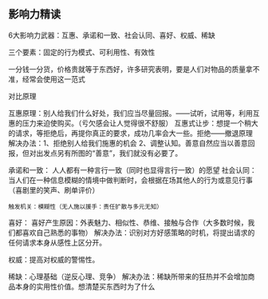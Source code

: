 ## 影响力精读

6大影响力武器：互惠、承诺和一致、社会认同、喜好、权威、稀缺

三个要素：固定的行为模式、可利用性、有效性

一分钱一分货，价格贵就等于东西好，许多研究表明，要是人们对物品的质量拿不准，经常会使用这一范式

 
对比原理
    
互惠原理：别人给我们什么好处，我们应当尽量回报。——试听，试用等，利用互惠的压力来迫使购买。（亏欠感会让人觉得很不舒服）
    互惠式让步：想提一个稍大的请求，等拒绝后，再提你真正的要求，成功几率会大一些。拒绝——撤退原理
    解决办法：1、拒绝别人给我们施惠的机会
              2、调整认知。善意自然应当以善意回报，但对出发点另有所图的“善意”，我们就没有必要了。

承诺和一致：
    人人都有一种言行一致（同时也显得言行一致）的愿望
社会认同：当人们在一种信息模糊的情境中做判断时，会根据在场其他人的行为或意见行事（喜剧里的笑声、刷单评价）
    
    触发机关：模糊性（无人施以援手：责任扩散与多元无知）
喜好：
    喜好产生原因：外表魅力、相似性、恭维、接触与合作（大多数时候，我们都喜欢自己熟悉的事物）
    解决办法：识别对方好感策略的时机，将提出请求的任何请求本身从感性上区分开。

权威：提高对权威的警惕性。

稀缺：心理基础（逆反心理、竞争）
    解决办法：稀缺所带来的狂热并不会增加商品本身的实用性价值。想清楚买东西时为了什么   
